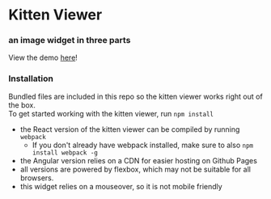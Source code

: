 # Kitten Viewer
### an image widget in three parts

View the demo [here](fswiecki.github.io/kitten-viewer)!

### Installation
Bundled files are included in this repo so the kitten viewer works right out of the box.  
To get started working with the kitten viewer, run `npm install`

- the React version of the kitten viewer can be compiled by running `webpack`
  - If you don't already have webpack installed, make sure to also `npm install webpack -g`
- the Angular version relies on a CDN for easier hosting on Github Pages
- all versions are powered by flexbox, which may not be suitable for all browsers.
- this widget relies on a mouseover, so it is not mobile friendly
